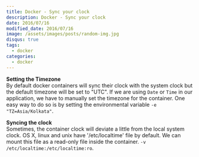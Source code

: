 ```yaml
---
title: Docker - Sync your clock
description: Docker - Sync your clock
date: 2016/07/16
modified_date: 2016/07/16
image: /assets/images/posts/random-img.jpg
disqus: true
tags:
  - docker
categories:
  - docker
---
```


**Setting the Timezone**  
By default docker containers will sync their clock with the system clock but the default timezone will be set to "UTC". If we are using `Date` or `Time` in our application, we have to manually set the timezone for the container. One easy way to do so is by setting the environmental variable `-e "TZ=Asia/Kolkata"`.


**Syncing the clock**  
Sometimes, the container clock will deviate a little from the local system clock. OS X, linux and unix have '/etc/localtime' file by default. We can mount this file as a read-only file inside the container. `-v /etc/localtime:/etc/localtime:ro`.